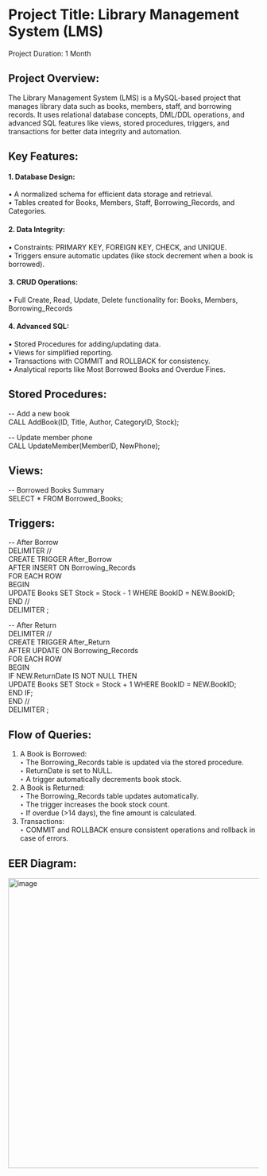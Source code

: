 # Project Title: Library Management System (LMS)
Project Duration: 1 Month

## Project Overview:
The Library Management System (LMS) is a MySQL-based project that manages library data such as books, members, staff, and borrowing records.
It uses relational database concepts, DML/DDL operations, and advanced SQL features like views, stored procedures, triggers, and transactions for better data integrity and automation.

## Key Features:
#### 1. Database Design:
•	A normalized schema for efficient data storage and retrieval.
<br>
•	Tables created for Books, Members, Staff, Borrowing_Records, and Categories.
#### 2. Data Integrity:
•	Constraints: PRIMARY KEY, FOREIGN KEY, CHECK, and UNIQUE.
<br>
•	Triggers ensure automatic updates (like stock decrement when a book is borrowed).
#### 3. CRUD Operations:
•	Full Create, Read, Update, Delete functionality for:
	Books,
	Members,
	Borrowing_Records
#### 4. Advanced SQL:
•	Stored Procedures for adding/updating data.
<br>
•	Views for simplified reporting.
<br>
•	Transactions with COMMIT and ROLLBACK for consistency.
<br>
•	Analytical reports like Most Borrowed Books and Overdue Fines.

## Stored Procedures:
-- Add a new book
<br>
CALL AddBook(ID, Title, Author, CategoryID, Stock);

-- Update member phone
<br>
CALL UpdateMember(MemberID, NewPhone);

## Views:
-- Borrowed Books Summary
<br>
SELECT * FROM Borrowed_Books;

## Triggers:
-- After Borrow
<br>
DELIMITER //
<br>
CREATE TRIGGER After_Borrow
<br>
AFTER INSERT ON Borrowing_Records
<br>
FOR EACH ROW
<br>
BEGIN
<br>
    UPDATE Books SET Stock = Stock - 1 WHERE BookID = NEW.BookID;
<br>
END //
<br>
DELIMITER ;

-- After Return
<br>
DELIMITER //
<br>
CREATE TRIGGER After_Return
<br>
AFTER UPDATE ON Borrowing_Records
<br>
FOR EACH ROW
<br>
BEGIN
<br>
    IF NEW.ReturnDate IS NOT NULL THEN
	<br>
        UPDATE Books SET Stock = Stock + 1 WHERE BookID = NEW.BookID;
		<br>
    END IF;
	<br>
END //
<br>
DELIMITER ;

## Flow of Queries:
1. A Book is Borrowed:<br>
‣ The Borrowing_Records table is updated via the stored procedure.<br>
‣ ReturnDate is set to NULL.<br>
‣ A trigger automatically decrements book stock.<br>
2. A Book is Returned:<br>
‣ The Borrowing_Records table updates automatically.<br>
‣ The trigger increases the book stock count.<br>
‣ If overdue (>14 days), the fine amount is calculated.<br>
3. Transactions:<br>
‣ COMMIT and ROLLBACK ensure consistent operations and rollback in case of errors.<br>

## EER Diagram:
 <img width="975" height="584" alt="image" src="https://github.com/user-attachments/assets/3842df7b-0227-40a6-924c-ae3db08d8831" />



